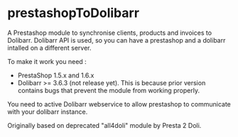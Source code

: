 prestashopToDolibarr
====================

A Prestashop module to synchronise clients, products and invoices to Dolibarr.
Dolibarr API is used, so you can have a prestashop and a dolibarr intalled on a different server.

To make it work you need :
* PrestaShop 1.5.x and 1.6.x
* Dolibarr >= 3.6.3 (not release yet). This is because prior version contains bugs that prevent the module from working properly.


You need to active Dolibarr webservice to allow prestashop to communicate with your dolibarr instance.

Originally based on deprecated "all4doli" module by Presta 2 Doli.
